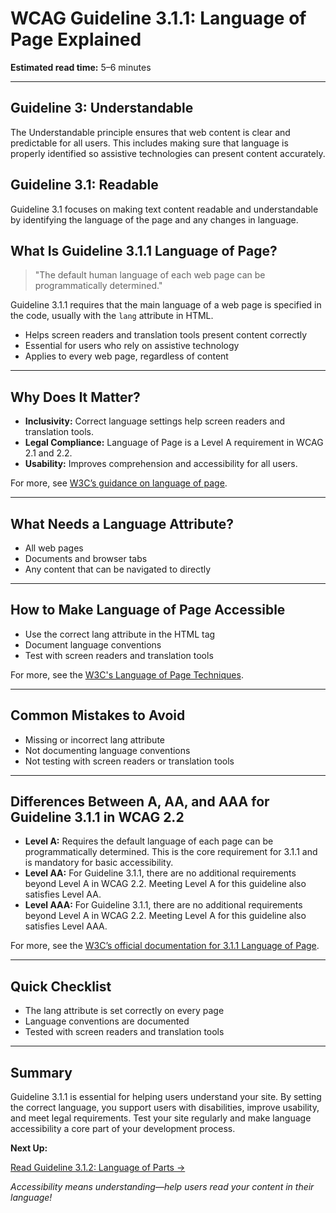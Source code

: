 <!--
title: 3.1.1 - Language of Page
series: Making the Web Accessible for All
description: A practical guide to WCAG Guideline 3.1.1 (Language of Page)—what it means, why it matters, and how to ensure the default language of each page is programmatically determined.
keywords: wcag 3.1.1, language of page, accessibility, web standards, digital inclusion
image: WCAG-Series-3-1-1.png
imageAlt: Blue text on yellow background saying, "Web Content Accessibiilty Guiedlines (WCAG) 3.1.1 Explained, Language of Page"
status: published
date: 2025-07-03
excerpt: This guideline ensures the default language of each page is programmatically determined.
-->

# **WCAG Guideline 3.1.1: Language of Page Explained**

**Estimated read time:** 5–6 minutes

---

## **Guideline 3: Understandable**

The Understandable principle ensures that web content is clear and predictable for all users. This includes making sure that language is properly identified so assistive technologies can present content accurately.

## **Guideline 3.1: Readable**

Guideline 3.1 focuses on making text content readable and understandable by identifying the language of the page and any changes in language.

## **What Is Guideline 3.1.1 Language of Page?**

<!-- [Illustration: Browser showing a language attribute in the HTML tag] -->

> "The default human language of each web page can be programmatically determined."

Guideline 3.1.1 requires that the main language of a web page is specified in the code, usually with the `lang` attribute in HTML.

- Helps screen readers and translation tools present content correctly
- Essential for users who rely on assistive technology
- Applies to every web page, regardless of content

---

## **Why Does It Matter?**

<!-- [Infographic: User with screen reader, language icon, and browser] -->

- **Inclusivity:** Correct language settings help screen readers and translation tools.
- **Legal Compliance:** Language of Page is a Level A requirement in WCAG 2.1 and 2.2.
- **Usability:** Improves comprehension and accessibility for all users.

For more, see [W3C’s guidance on language of page](https://www.w3.org/WAI/WCAG22/Understanding/language-of-page.html).

---

## **What Needs a Language Attribute?**

<!-- [Grid: Web pages, documents, browser tabs, all with language icons] -->

- All web pages
- Documents and browser tabs
- Any content that can be navigated to directly

---

## **How to Make Language of Page Accessible**

<!-- [Side-by-side code snippets: Correct lang attribute, missing lang attribute]
[Example: Settings panel for language] -->

- Use the correct lang attribute in the HTML tag
- Document language conventions
- Test with screen readers and translation tools

For more, see the [W3C's Language of Page Techniques](https://www.w3.org/WAI/WCAG22/Techniques/html/H57).

---

## **Common Mistakes to Avoid**

<!-- [Do/Don't graphic: Left side with correct lang, right side with missing lang] -->

- Missing or incorrect lang attribute
- Not documenting language conventions
- Not testing with screen readers or translation tools

---

## **Differences Between A, AA, and AAA for Guideline 3.1.1 in WCAG 2.2**

<!-- [Infographic: Three columns labeled A, AA, AAA with example requirements for each] -->

- **Level A:** Requires the default language of each page can be programmatically determined. This is the core requirement for 3.1.1 and is mandatory for basic accessibility.
- **Level AA:** For Guideline 3.1.1, there are no additional requirements beyond Level A in WCAG 2.2. Meeting Level A for this guideline also satisfies Level AA.
- **Level AAA:** For Guideline 3.1.1, there are no additional requirements beyond Level A in WCAG 2.2. Meeting Level A for this guideline also satisfies Level AAA.

For more, see the [W3C’s official documentation for 3.1.1 Language of Page](https://www.w3.org/WAI/WCAG22/Understanding/language-of-page.html).

---

## **Quick Checklist**

<!-- [Checklist graphic: Icons for each item (lang, browser, screen reader, etc.)] -->

- The lang attribute is set correctly on every page
- Language conventions are documented
- Tested with screen readers and translation tools

---

## **Summary**

<!-- [Illustration: User reading a web page in their language] -->

Guideline 3.1.1 is essential for helping users understand your site. By setting the correct language, you support users with disabilities, improve usability, and meet legal requirements. Test your site regularly and make language accessibility a core part of your development process.

**Next Up:**

[Read Guideline 3.1.2: Language of Parts →](WCAG-Guideline-3-1-2-Language-of-Parts-Explained)

*Accessibility means understanding—help users read your content in their language!*
